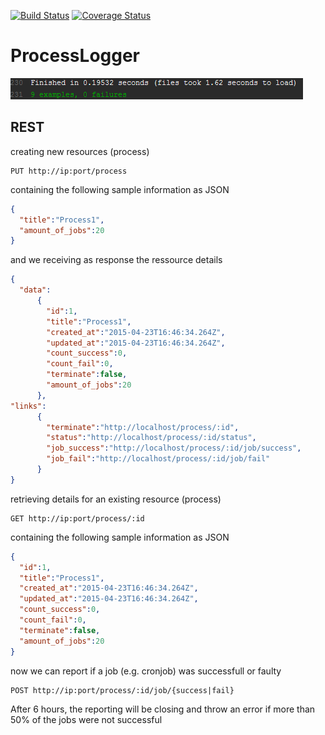 [![Build Status](https://travis-ci.org/jaSunny/ProcessLogger.svg?branch=master)](https://travis-ci.org/jaSunny/ProcessLogger)
[![Coverage Status](https://coveralls.io/repos/jaSunny/ProcessLogger/badge.svg?branch=master)](https://coveralls.io/r/jaSunny/ProcessLogger?branch=master)


# ProcessLogger
![Travis Test Success](https://github.com/jaSunny/ProcessLogger/blob/master/spec/travis.png)


## REST
creating new resources (process)
```
PUT http://ip:port/process
```
containing the following sample information as JSON
```json
{
  "title":"Process1",
  "amount_of_jobs":20
}
```
and we receiving as response the ressource details
```json
{
  "data":
      {
        "id":1,
        "title":"Process1",
        "created_at":"2015-04-23T16:46:34.264Z",
        "updated_at":"2015-04-23T16:46:34.264Z",
        "count_success":0,
        "count_fail":0,
        "terminate":false,
        "amount_of_jobs":20
      },
"links":
      {
        "terminate":"http://localhost/process/:id",
        "status":"http://localhost/process/:id/status",
        "job_success":"http://localhost/process/:id/job/success",
        "job_fail":"http://localhost/process/:id/job/fail"
      }
}
```
retrieving details for an existing resource (process)
```
GET http://ip:port/process/:id
```
containing the following sample information as JSON
```json
{
  "id":1,
  "title":"Process1",
  "created_at":"2015-04-23T16:46:34.264Z",
  "updated_at":"2015-04-23T16:46:34.264Z",
  "count_success":0,
  "count_fail":0,
  "terminate":false,
  "amount_of_jobs":20
}
```
now we can report if a job (e.g. cronjob) was successfull or faulty
```
POST http://ip:port/process/:id/job/{success|fail}
```
After 6 hours, the reporting will be closing and throw an error if more than 50% of the jobs were not successful


